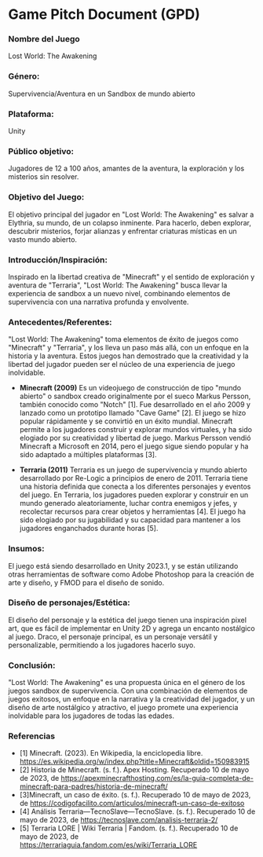 
# Game Pitch Document (GPD)

### **Nombre del Juego**
Lost World: The Awakening
### **Género:** 
Supervivencia/Aventura en un Sandbox de mundo abierto
### **Plataforma:**
Unity

### **Público objetivo:**
Jugadores de 12 a 100 años, amantes de la aventura, la exploración y los misterios sin resolver. 

### **Objetivo del Juego:**
El objetivo principal del jugador en "Lost World: The Awakening" es salvar a Elythria, su mundo, de un colapso inminente. Para hacerlo, deben explorar, descubrir misterios, forjar alianzas y enfrentar criaturas místicas en un vasto mundo abierto.

### **Introducción/Inspiración:**
Inspirado en la libertad creativa de "Minecraft" y el sentido de exploración y aventura de "Terraria", "Lost World: The Awakening" busca llevar la experiencia de sandbox a un nuevo nivel, combinando elementos de supervivencia con una narrativa profunda y envolvente. 


### **Antecedentes/Referentes:**
"Lost World: The Awakening" toma elementos de éxito de juegos como "Minecraft" y "Terraria", y los lleva un paso más allá, con un enfoque en la historia y la aventura. Estos juegos han demostrado que la creatividad y la libertad del jugador pueden ser el núcleo de una experiencia de juego inolvidable.
- **Minecraft (2009)**
Es un videojuego de construcción de tipo "mundo abierto" o sandbox creado originalmente por el sueco Markus Persson, también conocido como "Notch" [1]. Fue desarrollado en el año 2009 y lanzado como un prototipo llamado "Cave Game" [2]. El juego se hizo popular rápidamente y se convirtió en un éxito mundial. Minecraft permite a los jugadores construir y explorar mundos virtuales, y ha sido elogiado por su creatividad y libertad de juego. Markus Persson vendió Minecraft a Microsoft en 2014, pero el juego sigue siendo popular y ha sido adaptado a múltiples plataformas [3].

- **Terraria (2011)**
Terraria es un juego de supervivencia y mundo abierto desarrollado por Re-Logic a principios de enero de 2011. Terraria tiene una historia definida que conecta a los diferentes personajes y eventos del juego. En Terraria, los jugadores pueden explorar y construir en un mundo generado aleatoriamente, luchar contra enemigos y jefes, y recolectar recursos para crear objetos y herramientas [4]. El juego ha sido elogiado por su jugabilidad y su capacidad para mantener a los jugadores enganchados durante horas [5].

### **Insumos**:
El juego está siendo desarrollado en Unity 2023.1, y se están utilizando otras herramientas de software como Adobe Photoshop para la creación de arte y diseño, y FMOD para el diseño de sonido.

### **Diseño de personajes/Estética**:
El diseño del personaje y la estética del juego tienen una inspiración pixel art, que es fácil de implementar en Unity 2D y agrega un encanto nostálgico al juego. Draco, el personaje principal, es un personaje versátil y personalizable, permitiendo a los jugadores hacerlo suyo.

### **Conclusión**:
"Lost World: The Awakening" es una propuesta única en el género de los juegos sandbox de supervivencia. Con una combinación de elementos de juegos exitosos, un enfoque en la narrativa y la creatividad del jugador, y un diseño de arte nostálgico y atractivo, el juego promete una experiencia inolvidable para los jugadores de todas las edades.

### **Referencias**
-  [1] Minecraft. (2023). En Wikipedia, la enciclopedia libre. https://es.wikipedia.org/w/index.php?title=Minecraft&oldid=150983915
- [2] Historia de Minecraft. (s. f.). Apex Hosting. Recuperado 10 de mayo de 2023, de https://apexminecrafthosting.com/es/la-guia-completa-de-minecraft-para-padres/historia-de-minecraft/
- [3]Minecraft, un caso de éxito. (s. f.). Recuperado 10 de mayo de 2023, de https://codigofacilito.com/articulos/minecraft-un-caso-de-exitoso
- [4] Análisis Terraria—TecnoSlave—TecnoSlave. (s. f.). Recuperado 10 de mayo de 2023, de https://tecnoslave.com/analisis-terraria-2/
- [5] Terraria LORE | Wiki Terraria | Fandom. (s. f.). Recuperado 10 de mayo de 2023, de https://terrariaguia.fandom.com/es/wiki/Terraria_LORE
